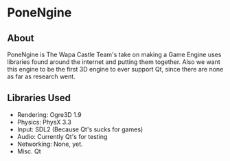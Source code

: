 # PoneNgine

## About
PoneNgine is The Wapa Castle Team's take on making a Game Engine uses libraries found around the internet and putting them together. Also we want this engine to be the first 3D engine to ever support Qt, since there are none as far as research went.

## Libraries Used

* Rendering:      Ogre3D 1.9
* Physics:        PhysX 3.3
* Input:          SDL2 (Because Qt's sucks for games)
* Audio:          Currently Qt's for testing
* Networking:     None, yet.
* Misc.           Qt
